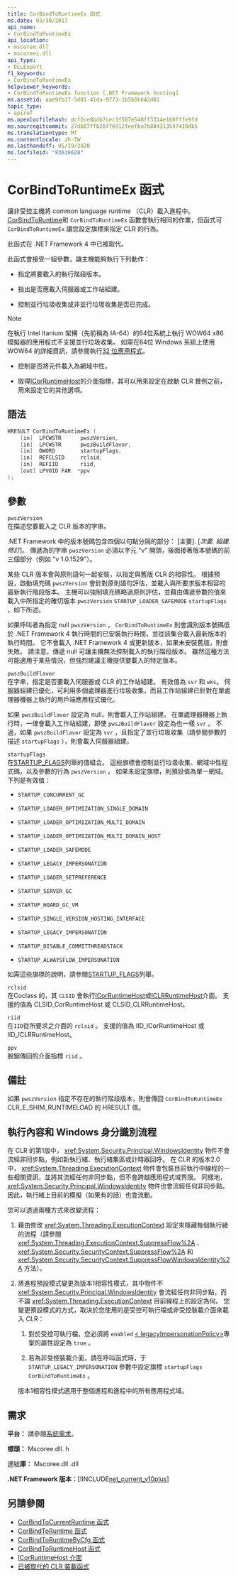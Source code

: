 ```yaml
---
title: CorBindToRuntimeEx 函式
ms.date: 03/30/2017
api_name:
- CorBindToRuntimeEx
api_location:
- mscoree.dll
- mscoreei.dll
api_type:
- DLLExport
f1_keywords:
- CorBindToRuntimeEx
helpviewer_keywords:
- CorBindToRuntimeEx function [.NET Framework hosting]
ms.assetid: aae9fb17-5d01-41da-9773-1b5b5b642d81
topic_type:
- apiref
ms.openlocfilehash: dcf2ce8bdb7cec1f567e548ff3314e160fffe9fd
ms.sourcegitcommit: 27db07ffb26f76912feefba7b884313547410db5
ms.translationtype: MT
ms.contentlocale: zh-TW
ms.lasthandoff: 05/19/2020
ms.locfileid: "83616628"
---
```

# <a name="corbindtoruntimeex-function"></a>CorBindToRuntimeEx 函式
讓非受控主機將 common language runtime （CLR）載入進程中。 [CorBindToRuntime](corbindtoruntime-function.md)和 `CorBindToRuntimeEx` 函數會執行相同的作業，但函式可 `CorBindToRuntimeEx` 讓您設定旗標來指定 CLR 的行為。  
  
 此函式在 .NET Framework 4 中已被取代。  
  
 此函式會接受一組參數，讓主機能夠執行下列動作：  
  
- 指定將要載入的執行階段版本。  
  
- 指出是否應載入伺服器或工作站組建。  
  
- 控制並行垃圾收集或非並行垃圾收集是否已完成。  
  
> [!NOTE]
> 在執行 Intel Itanium 架構（先前稱為 IA-64）的64位系統上執行 WOW64 x86 模擬器的應用程式不支援並行垃圾收集。 如需在64位 Windows 系統上使用 WOW64 的詳細資訊，請參閱執行[32 位應用程式](/windows/desktop/WinProg64/running-32-bit-applications)。  
  
- 控制是否將元件載入為網域中性。  
  
- 取得[ICorRuntimeHost](icorruntimehost-interface.md)的介面指標，其可以用來設定在啟動 CLR 實例之前，用來設定它的其他選項。  
  
## <a name="syntax"></a>語法  
  
```cpp  
HRESULT CorBindToRuntimeEx (  
    [in]  LPCWSTR      pwszVersion,
    [in]  LPCWSTR      pwszBuildFlavor,
    [in]  DWORD        startupFlags,
    [in]  REFCLSID     rclsid,
    [in]  REFIID       riid,
    [out] LPVOID FAR  *ppv  
);  
```  
  
## <a name="parameters"></a>參數  
 `pwszVersion`  
 在描述您要載入之 CLR 版本的字串。  
  
 .NET Framework 中的版本號碼包含四個以句點分隔的部分： [主要]. [*次要. 組建. 修訂*]。 傳遞為的字串 `pwszVersion` 必須以字元 "v" 開頭，後面接著版本號碼的前三個部分（例如 "v 1.0.1529"）。  
  
 某些 CLR 版本會與原則語句一起安裝，以指定與舊版 CLR 的相容性。 根據預設，啟動填充碼 `pwszVersion` 會針對原則語句評估，並載入與所要求版本相容的最新執行階段版本。 主機可以強制填充碼略過原則評估，並藉由傳遞參數的值來載入中所指定的確切版本 `pwszVersion` `STARTUP_LOADER_SAFEMODE` `startupFlags` ，如下所述。  
  
 如果呼叫者為指定 null `pwszVersion` ， `CorBindToRuntimeEx` 則會識別版本號碼低於 .NET Framework 4 執行時間的已安裝執行時間，並從該集合載入最新版本的執行時間。 它不會載入 .NET Framework 4 或更新版本，如果未安裝舊版，則會失敗。 請注意，傳遞 null 可讓主機無法控制載入的執行階段版本。 雖然這種方法可能適用于某些情況，但強烈建議主機提供要載入的特定版本。  
  
 `pwszBuildFlavor`  
 在字串，指定是否要載入伺服器或 CLR 的工作站組建。 有效值為 `svr` 和 `wks`。 伺服器組建已優化，可利用多個處理器進行垃圾收集，而且工作站組建已針對在單處理器機器上執行的用戶端應用程式優化。  
  
 如果 `pwszBuildFlavor` 設定為 null，則會載入工作站組建。 在單處理器機器上執行時，一律會載入工作站組建，即使 `pwszBuildFlavor` 設定為也一樣 `svr` 。 不過，如果 `pwszBuildFlavor` 設定為 `svr` ，且指定了並行垃圾收集（請參閱參數的描述 `startupFlags` ），則會載入伺服器組建。  
  
 `startupFlags`  
 在[STARTUP_FLAGS](startup-flags-enumeration.md)列舉的值組合。 這些旗標會控制並行垃圾收集、網域中性程式碼，以及參數的行為 `pwszVersion` 。 如果未設定旗標，則預設值為單一網域。 下列是有效值：  
  
- `STARTUP_CONCURRENT_GC`  
  
- `STARTUP_LOADER_OPTIMIZATION_SINGLE_DOMAIN`  
  
- `STARTUP_LOADER_OPTIMIZATION_MULTI_DOMAIN`  
  
- `STARTUP_LOADER_OPTIMIZATION_MULTI_DOMAIN_HOST`  
  
- `STARTUP_LOADER_SAFEMODE`  
  
- `STARTUP_LEGACY_IMPERSONATION`  
  
- `STARTUP_LOADER_SETPREFERENCE`  
  
- `STARTUP_SERVER_GC`  
  
- `STARTUP_HOARD_GC_VM`  
  
- `STARTUP_SINGLE_VERSION_HOSTING_INTERFACE`  
  
- `STARTUP_LEGACY_IMPERSONATION`  
  
- `STARTUP_DISABLE_COMMITTHREADSTACK`  
  
- `STARTUP_ALWAYSFLOW_IMPERSONATION`  
  
 如需這些旗標的說明，請參閱[STARTUP_FLAGS](startup-flags-enumeration.md)列舉。  
  
 `rclsid`  
 在Coclass 的，其 `CLSID` 會執行[ICorRuntimeHost](../../../../docs/framework/unmanaged-api/hosting/icorruntimehost-interface.md)或[ICLRRuntimeHost](iclrruntimehost-interface.md)介面。 支援的值為 CLSID_CorRuntimeHost 或 CLSID_CLRRuntimeHost。  
  
 `riid`  
 在`IID`從所要求之介面的 `rclsid` 。 支援的值為 IID_ICorRuntimeHost 或 IID_ICLRRuntimeHost。  
  
 `ppv`  
 脫銷傳回的介面指標 `riid` 。  
  
## <a name="remarks"></a>備註  
 如果 `pwszVersion` 指定不存在的執行階段版本，則會傳回 `CorBindToRuntimeEx` CLR_E_SHIM_RUNTIMELOAD 的 HRESULT 值。  
  
## <a name="execution-context-and-flow-of-windows-identity"></a>執行內容和 Windows 身分識別流程  
 在 CLR 的第1版中， <xref:System.Security.Principal.WindowsIdentity> 物件不會流經非同步點，例如新執行緒、執行緒集區或計時器回呼。 在 CLR 的版本2.0 中， <xref:System.Threading.ExecutionContext> 物件會包裝目前執行中線程的一些相關資訊，並將其流經任何非同步點，但不會跨越應用程式域界限。 同樣地， <xref:System.Security.Principal.WindowsIdentity> 物件也會流經任何非同步點。 因此，執行緒上目前的模擬（如果有的話）也會流動。  
  
 您可以透過兩種方式來改變流程：  
  
1. 藉由修改 <xref:System.Threading.ExecutionContext> 設定來隱藏每個執行緒的流程（請參閱 <xref:System.Threading.ExecutionContext.SuppressFlow%2A> 、 <xref:System.Security.SecurityContext.SuppressFlow%2A> 和 <xref:System.Security.SecurityContext.SuppressFlowWindowsIdentity%2A> 方法）。  
  
2. 將進程預設模式變更為版本1相容性模式，其中物件不 <xref:System.Security.Principal.WindowsIdentity> 會流經任何非同步點，而不論 <xref:System.Threading.ExecutionContext> 目前線程上的設定為何。 您變更預設模式的方式，取決於您使用的是受控可執行檔或非受控裝載介面來載入 CLR：  
  
    1. 對於受控可執行檔，您必須將 `enabled` [ \< legacyImpersonationPolicy>](../../configure-apps/file-schema/runtime/legacyimpersonationpolicy-element.md)專案的屬性設定為 `true` 。  
  
    2. 若為非受控裝載介面，請在呼叫函式時，于 `STARTUP_LEGACY_IMPERSONATION` 參數中設定旗標 `startupFlags` `CorBindToRuntimeEx` 。  
  
     版本1相容性模式適用于整個進程和進程中的所有應用程式域。  
  
## <a name="requirements"></a>需求  
 **平台：** 請參閱[系統需求](../../get-started/system-requirements.md)。  
  
 **標頭：** Mscoree.dll. h  
  
 連結**庫：** Mscoree.dll .dll  
  
 **.NET Framework 版本：**[!INCLUDE[net_current_v10plus](../../../../includes/net-current-v10plus-md.md)]  
  
## <a name="see-also"></a>另請參閱

- [CorBindToCurrentRuntime 函式](corbindtocurrentruntime-function.md)
- [CorBindToRuntime 函式](corbindtoruntime-function.md)
- [CorBindToRuntimeByCfg 函式](corbindtoruntimebycfg-function.md)
- [CorBindToRuntimeHost 函式](corbindtoruntimehost-function.md)
- [ICorRuntimeHost 介面](icorruntimehost-interface.md)
- [已被取代的 CLR 裝載函式](deprecated-clr-hosting-functions.md)
